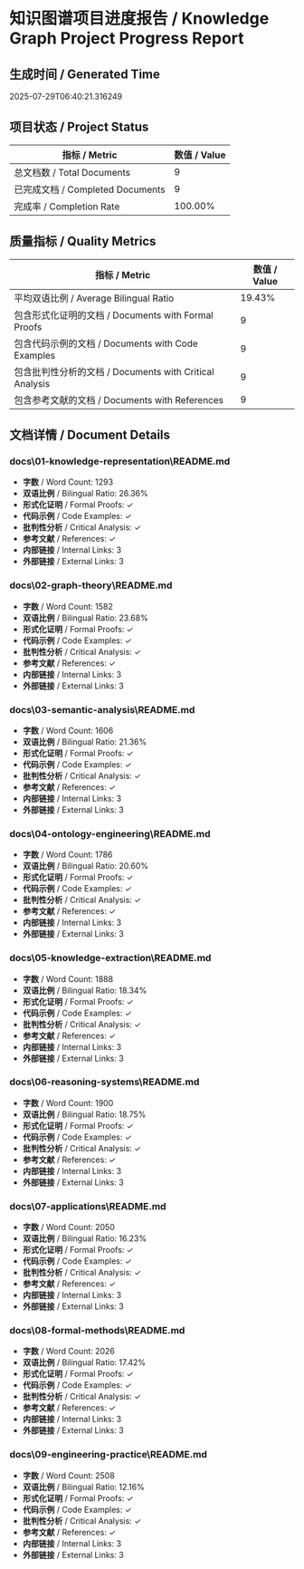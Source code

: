 # 知识图谱项目进度报告 / Knowledge Graph Project Progress Report

## 生成时间 / Generated Time
2025-07-29T06:40:21.316249

## 项目状态 / Project Status

| 指标 / Metric | 数值 / Value |
|--------------|-------------|
| 总文档数 / Total Documents | 9 |
| 已完成文档 / Completed Documents | 9 |
| 完成率 / Completion Rate | 100.00% |

## 质量指标 / Quality Metrics

| 指标 / Metric | 数值 / Value |
|--------------|-------------|
| 平均双语比例 / Average Bilingual Ratio | 19.43% |
| 包含形式化证明的文档 / Documents with Formal Proofs | 9 |
| 包含代码示例的文档 / Documents with Code Examples | 9 |
| 包含批判性分析的文档 / Documents with Critical Analysis | 9 |
| 包含参考文献的文档 / Documents with References | 9 |

## 文档详情 / Document Details

### docs\01-knowledge-representation\README.md

- **字数** / Word Count: 1293
- **双语比例** / Bilingual Ratio: 26.36%
- **形式化证明** / Formal Proofs: ✓
- **代码示例** / Code Examples: ✓
- **批判性分析** / Critical Analysis: ✓
- **参考文献** / References: ✓
- **内部链接** / Internal Links: 3
- **外部链接** / External Links: 3

### docs\02-graph-theory\README.md

- **字数** / Word Count: 1582
- **双语比例** / Bilingual Ratio: 23.68%
- **形式化证明** / Formal Proofs: ✓
- **代码示例** / Code Examples: ✓
- **批判性分析** / Critical Analysis: ✓
- **参考文献** / References: ✓
- **内部链接** / Internal Links: 3
- **外部链接** / External Links: 3

### docs\03-semantic-analysis\README.md

- **字数** / Word Count: 1606
- **双语比例** / Bilingual Ratio: 21.36%
- **形式化证明** / Formal Proofs: ✓
- **代码示例** / Code Examples: ✓
- **批判性分析** / Critical Analysis: ✓
- **参考文献** / References: ✓
- **内部链接** / Internal Links: 3
- **外部链接** / External Links: 3

### docs\04-ontology-engineering\README.md

- **字数** / Word Count: 1786
- **双语比例** / Bilingual Ratio: 20.60%
- **形式化证明** / Formal Proofs: ✓
- **代码示例** / Code Examples: ✓
- **批判性分析** / Critical Analysis: ✓
- **参考文献** / References: ✓
- **内部链接** / Internal Links: 3
- **外部链接** / External Links: 3

### docs\05-knowledge-extraction\README.md

- **字数** / Word Count: 1888
- **双语比例** / Bilingual Ratio: 18.34%
- **形式化证明** / Formal Proofs: ✓
- **代码示例** / Code Examples: ✓
- **批判性分析** / Critical Analysis: ✓
- **参考文献** / References: ✓
- **内部链接** / Internal Links: 3
- **外部链接** / External Links: 3

### docs\06-reasoning-systems\README.md

- **字数** / Word Count: 1900
- **双语比例** / Bilingual Ratio: 18.75%
- **形式化证明** / Formal Proofs: ✓
- **代码示例** / Code Examples: ✓
- **批判性分析** / Critical Analysis: ✓
- **参考文献** / References: ✓
- **内部链接** / Internal Links: 3
- **外部链接** / External Links: 3

### docs\07-applications\README.md

- **字数** / Word Count: 2050
- **双语比例** / Bilingual Ratio: 16.23%
- **形式化证明** / Formal Proofs: ✓
- **代码示例** / Code Examples: ✓
- **批判性分析** / Critical Analysis: ✓
- **参考文献** / References: ✓
- **内部链接** / Internal Links: 3
- **外部链接** / External Links: 3

### docs\08-formal-methods\README.md

- **字数** / Word Count: 2026
- **双语比例** / Bilingual Ratio: 17.42%
- **形式化证明** / Formal Proofs: ✓
- **代码示例** / Code Examples: ✓
- **批判性分析** / Critical Analysis: ✓
- **参考文献** / References: ✓
- **内部链接** / Internal Links: 3
- **外部链接** / External Links: 3

### docs\09-engineering-practice\README.md

- **字数** / Word Count: 2508
- **双语比例** / Bilingual Ratio: 12.16%
- **形式化证明** / Formal Proofs: ✓
- **代码示例** / Code Examples: ✓
- **批判性分析** / Critical Analysis: ✓
- **参考文献** / References: ✓
- **内部链接** / Internal Links: 3
- **外部链接** / External Links: 3

